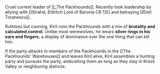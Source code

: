 Cruel current leader of [[_The Packhounds]]. Recently took leadership by allying with [[Strahd, Eldritch Lord of Barovia CR 13]] and betraying [[Emil Toranescu]].

Ruthless but cunning, Kiril runs the Packhounds with a mix of **brutality and calculated control**. Unlike most werewolves, he wears **silver rings in his ears and fingers**, a display of dominance over the one thing that can kill him.

If the party attacks in members of the Packhounds in the [[The Packhounds' Warehouses]] and leaves Kiril alive, Kiril assembles a hunting party and pursues the party, ambushing them as long as they stay in Krezk Valley or neighboring districts.